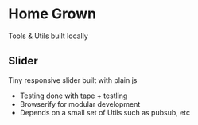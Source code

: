Home Grown
===============
Tools & Utils built locally

Slider
-----------
Tiny responsive slider built with plain js
- Testing done with tape + testling
- Browserify for modular development
- Depends on a small set of Utils such as pubsub, etc